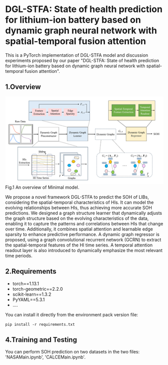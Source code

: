 # DGL-STFA: State of health prediction for lithium-ion battery based on dynamic graph neural network with spatial-temporal fusion attention

This is a PyTorch implementation of DGL-STFA model and discussion experiments proposed by our paper "DGL-STFA: State of health prediction for lithium-ion battery based on dynamic graph neural network with spatial-temporal fusion attention".

## 1.Overview
![Example Image](imgs/fig.png)
Fig.1 An overview of Minimal model.

We propose a novel framework DGL-STFA to predict the SOH of LIBs, considering the spatial-temporal characteristics of HIs. It can model the evolving relationships between HIs, thus achieving more accurate SOH predictions. We designed a graph structure learner that dynamically adjusts the graph structure based on the evolving characteristics of the data, enabling it to capture the patterns and correlations between HIs that change over time. Additionally, it combines spatial attention and learnable edge sparsity to enhance predictive performance. A dynamic graph regressor is proposed, using a graph convolutional recurrent network (GCRN) to extract the spatial-temporal features of the HI time series. A temporal attention readout layer is also introduced to dynamically emphasize the most relevant time periods.

## 2.Requirements
- torch==1.13.1
- torch-geometric==2.2.0
- scikit-learn==1.3.2
- PyYAML==5.3.1
- ....

You can install it directly from the environment pack version file:
```
pip install -r requirements.txt
```

## 4.Training and Testing
You can perform SOH prediction on two datasets in the two files: 'NASAMain.ipynb', 'CALCEMain.ipynb'. 

